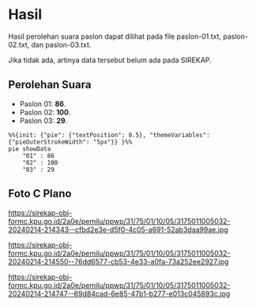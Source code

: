 # Hasil

Hasil perolehan suara paslon dapat dilihat pada file paslon-01.txt, paslon-02.txt, dan paslon-03.txt.

Jika tidak ada, artinya data tersebut belum ada pada SIREKAP.

## Perolehan Suara

 * Paslon 01: **86**.
 * Paslon 02: **100**.
 * Paslon 03: **29**.

```mermaid
%%{init: {"pie": {"textPosition": 0.5}, "themeVariables": {"pieOuterStrokeWidth": "5px"}} }%%
pie showData
    "01" : 86
    "02" : 100
    "03" : 29
```
## Foto C Plano

https://sirekap-obj-formc.kpu.go.id/2a0e/pemilu/ppwp/31/75/01/10/05/3175011005032-20240214-214343--cfbd2e3e-d5f0-4c05-a691-52ab3daa99ae.jpg

https://sirekap-obj-formc.kpu.go.id/2a0e/pemilu/ppwp/31/75/01/10/05/3175011005032-20240214-214550--76dd6577-cb53-4e33-a0fa-73a252ee2927.jpg

https://sirekap-obj-formc.kpu.go.id/2a0e/pemilu/ppwp/31/75/01/10/05/3175011005032-20240214-214747--69d84cad-6e85-47b1-b277-e013c045893c.jpg
